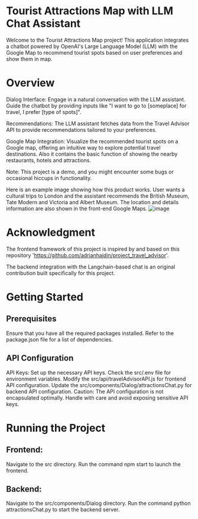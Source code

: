 # Tourist Attractions Map with LLM Chat Assistant
Welcome to the Tourist Attractions Map project! This application integrates a chatbot powered by OpenAI's Large Language Model (LLM) with the Google Map to recommend tourist spots based on user preferences and show them in map.

# Overview
Dialog Interface: Engage in a natural conversation with the LLM assistant. Guide the chatbot by providing inputs like "I want to go to [someplace] for travel, I prefer [type of spots]".

Recommendations: The LLM assistant fetches data from the Travel Advisor API to provide recommendations tailored to your preferences.

Google Map Integration: Visualize the recommended tourist spots on a Google map, offering an intuitive way to explore potential travel destinations. Also it contains the basic function of showing the nearby restaurants, hotels and attractions.

Note: This project is a demo, and you might encounter some bugs or occasional hiccups in functionality.

Here is an example image showing how this product works. User wants a cultural trips to London and the assistant recommends the British Museum, Tate Modern and Victoria and Albert Museum. The location and details information are also shown in the front-end Google Maps.
![image](https://github.com/Agonian-DB/EC601_Project2/assets/125980676/7c4a0afe-e96a-4e23-9555-4e72b14b8655)

# Acknowledgment
The frontend framework of this project is inspired by and based on this repository 'https://github.com/adrianhajdin/project_travel_advisor'.

The backend integration with the Langchain-based chat is an original contribution built specifically for this project.

# Getting Started
## Prerequisites
Ensure that you have all the required packages installed. Refer to the package.json file for a list of dependencies.

## API Configuration
API Keys: Set up the necessary API keys.
Check the src/.env file for environment variables.
Modify the src/api/travelAdvisorAPI.js for frontend API configuration.
Update the src/components/Dialog/attractionsChat.py for backend API configuration.
Caution: The API configuration is not encapsulated optimally. Handle with care and avoid exposing sensitive API keys.
# Running the Project
## Frontend:

Navigate to the src directory.
Run the command npm start to launch the frontend.
## Backend:

Navigate to the src/components/Dialog directory.
Run the command python attractionsChat.py to start the backend server.


